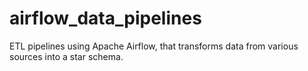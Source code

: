 # airflow_data_pipelines
ETL pipelines using Apache Airflow, that transforms data from various sources into a star schema.
